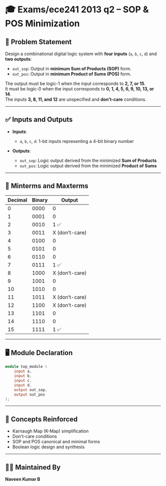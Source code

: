 # 🎓 Exams/ece241 2013 q2 – SOP & POS Minimization

## 📘 Problem Statement

Design a combinational digital logic system with **four inputs** (`a`, `b`, `c`, `d`) and **two outputs**:
- `out_sop`: Output in **minimum Sum of Products (SOP)** form.
- `out_pos`: Output in **minimum Product of Sums (POS)** form.

The output must be logic-1 when the input corresponds to **2, 7, or 15**.  
It must be logic-0 when the input corresponds to **0, 1, 4, 5, 6, 9, 10, 13, or 14**.  
The inputs **3, 8, 11, and 12** are unspecified and **don’t-care** conditions.

---

## ✅ Inputs and Outputs

- **Inputs**:  
  - `a`, `b`, `c`, `d`: 1-bit inputs representing a 4-bit binary number

- **Outputs**:  
  - `out_sop`: Logic output derived from the minimized **Sum of Products**
  - `out_pos`: Logic output derived from the minimized **Product of Sums**

---

## 🧠 Minterms and Maxterms

| Decimal | Binary  | Output |
|---------|---------|--------|
| 0       | 0000    | 0      |
| 1       | 0001    | 0      |
| 2       | 0010    | 1 ✅   |
| 3       | 0011    | X (don’t-care) |
| 4       | 0100    | 0      |
| 5       | 0101    | 0      |
| 6       | 0110    | 0      |
| 7       | 0111    | 1 ✅   |
| 8       | 1000    | X (don’t-care) |
| 9       | 1001    | 0      |
| 10      | 1010    | 0      |
| 11      | 1011    | X (don’t-care) |
| 12      | 1100    | X (don’t-care) |
| 13      | 1101    | 0      |
| 14      | 1110    | 0      |
| 15      | 1111    | 1 ✅   |

---

## 🖥️ Module Declaration

```verilog
module top_module (
    input a,
    input b,
    input c,
    input d,
    output out_sop,
    output out_pos
);
```
---
## 🧩 Concepts Reinforced

- Karnaugh Map (K-Map) simplification
- Don't-care conditions
- SOP and POS canonical and minimal forms
- Boolean logic design and synthesis

---

## 👨‍💻 Maintained By

**Naveen Kumar B**
